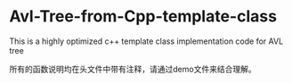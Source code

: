 # Avl-Tree-from-Cpp-template-class
This is a highly optimized c++ template class implementation code for AVL tree

所有的函数说明均在头文件中带有注释，请通过demo文件来结合理解。
